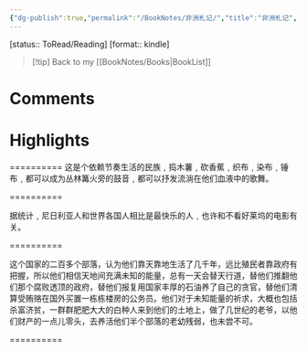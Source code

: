 ```yaml
---
{"dg-publish":true,"permalink":"/BookNotes/非洲札记/","title":"非洲札记","noteIcon":""}
---
```


[status:: ToRead/Reading]
[format:: kindle]

>[!tip] Back to my [[BookNotes/Books\|BookList]]

# Comments

# Highlights

==========
这是个依赖节奏生活的民族﹐捣木薯﹐砍香蕉﹐织布﹐染布﹐锤布﹐都可以成为丛林篝火旁的鼓音﹐都可以抒发流淌在他们血液中的歌舞。

==========

据统计﹐尼日利亚人和世界各国人相比是最快乐的人﹐也许和不看好莱坞的电影有关。

==========

这个国家的二百多个部落，认为他们靠天靠地生活了几千年，远比殖民者靠政府有把握，所以他们相信天地间充满未知的能量，总有一天会替天行道，替他们推翻他们那个腐败透顶的政府，替他们报复用国家丰厚的石油养了自己的贪官，替他们清算受贿赂在国外买置一栋栋楼房的公务员。他们对于未知能量的祈求，大概也包括杀富济贫，一群群肥肥大大的白种人来到他们的土地上，做了几世纪的老爷，以他们财产的一点儿零头，去养活他们半个部落的老幼残弱，也未尝不可。 

==========